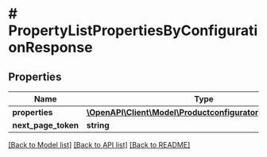 # # PropertyListPropertiesByConfigurationResponse


## Properties 


Name | Type | Description | Notes
------------ | ------------- | ------------- | -------------
**properties**| [**\OpenAPI\Client\Model\ProductconfiguratorpropertyEntity[]**](ProductconfiguratorpropertyEntity.md) |   | [optional]
**next_page_token**| **string** |   | [optional]


[[Back to Model list]](../../README.md#models) [[Back to API list]](../../README.md#endpoints) [[Back to README]](../../README.md)

